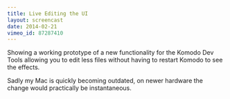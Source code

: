 ```yaml
---
title: Live Editing the UI
layout: screencast
date: 2014-02-21
vimeo_id: 87287410
---
```


Showing a working prototype of a new functionality for the Komodo Dev Tools allowing you to edit less files without having to restart Komodo to see the effects.

Sadly my Mac is quickly becoming outdated, on newer hardware the change would practically be instantaneous.